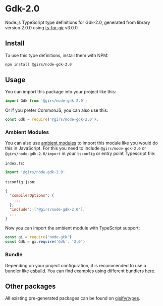 
# Gdk-2.0

Node.js TypeScript type definitions for Gdk-2.0, generated from library version 2.0.0 using [ts-for-gir](https://github.com/gjsify/ts-for-gir) v3.0.0.


## Install

To use this type definitions, install them with NPM:
```bash
npm install @girs/node-gdk-2.0
```

## Usage

You can import this package into your project like this:
```ts
import Gdk from '@girs/node-gdk-2.0';
```

Or if you prefer CommonJS, you can also use this:
```ts
const Gdk = require('@girs/node-gdk-2.0');
```

### Ambient Modules

You can also use [ambient modules](https://github.com/gjsify/ts-for-gir/tree/main/packages/cli#ambient-modules) to import this module like you would do this in JavaScript.
For this you need to include `@girs/node-gdk-2.0` or `@girs/node-gdk-2.0/import` in your `tsconfig` or entry point Typescript file:

`index.ts`:
```ts
import '@girs/node-gdk-2.0'
```

`tsconfig.json`:
```json
{
  "compilerOptions": {
    ...
  },
  "include": ["@girs/node-gdk-2.0"],
  ...
}
```

Now you can import the ambient module with TypeScript support: 

```ts
const gi = require('node-gtk')
const Gdk = gi.require('Gdk', '2.0')
```


### Bundle

Depending on your project configuration, it is recommended to use a bundler like [esbuild](https://esbuild.github.io/). You can find examples using different bundlers [here](https://github.com/gjsify/ts-for-gir/tree/main/examples).

## Other packages

All existing pre-generated packages can be found on [gjsify/types](https://github.com/gjsify/types).


